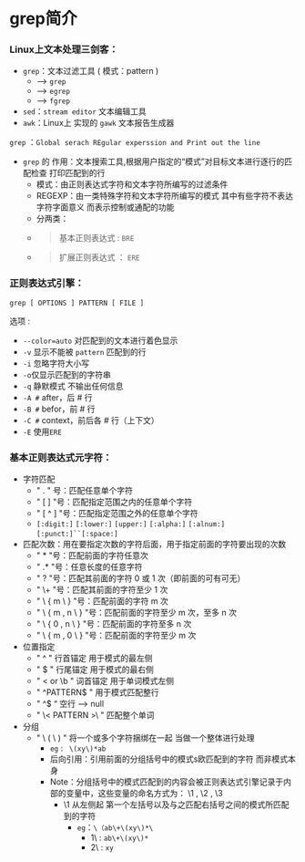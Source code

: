 # grep简介

### Linux上文本处理三剑客：

-  `grep`：文本过滤工具 ( 模式：pattern )
    - --> `grep`  
    - --> `egrep`
    - --> `fgrep`
-  `sed`：`stream editor` 文本编辑工具
-  `awk`：Linux上 实现的 `gawk` 文本报告生成器

`grep` ：`Global serach REgular experssion and Print out the line`

- `grep` 的 作用：文本搜索工具,根据用户指定的“模式”对目标文本进行逐行的匹配检查  打印匹配到的行
  + 模式：由正则表达式字符和文本字符所编写的过滤条件
  + REGEXP：由一类特殊字符和文本字符所编写的模式  其中有些字符不表达字符字面意义 而表示控制或通配的功能
  + 分两类：
  + > 基本正则表达式 : `BRE`
  + > 扩展正则表达式 ： `ERE`
  
### 正则表达式引擎：
  
`grep [ OPTIONS ] PATTERN [ FILE ]`

选项 :

- `--color=auto` 对匹配到的文本进行着色显示
- `-v` 显示不能被 `pattern` 匹配到的行
- `-i` 忽略字符大小写
- `-o`仅显示匹配到的字符串
- `-q` 静默模式 不输出任何信息
- `-A #` after，后 # 行
- `-B #` befor，前 # 行
- `-C #` context，前后各 # 行（上下文）
- `-E` 使用`ERE`

### 基本正则表达式元字符：

- 字符匹配
  +  " . " 号：匹配任意单个字符
  +  " [ ] "号：匹配指定范围之内的任意单个字符
  +  " [ ^ ] "号：匹配指定范围之外的任意单个字符
  +  `[:digit:]` `[:lower:]` `[upper:]` `[:alpha:]` `[:alnum:]` `[:punct:]``[:space:]`
- 匹配次数：用在要指定次数的字符后面，用于指定前面的字符要出现的次数
  +  " * "号：匹配前面的字符任意次
  +  " .* "号：任意长度的任意字符
  +  " \? "号：匹配其前面的字符 0 或 1 次（即前面的可有可无）
  +  " \\+ "号：匹配其前面的字符至少 1 次
  +  " \\ { m \\ } "号：匹配前面的字符 m 次
  +  " \\ { m , n \\ } "号：匹配前面的字符至少 m 次，至多 n 次
  +  " \\ { 0 , n \\ } "号：匹配前面的字符至多 n 次
  +  " \\ { m , 0 \\ } "号：匹配前面的字符至少 m 次
- 位置指定
  + " ^ " 行首锚定     用于模式的最左侧
  + " $ " 行尾锚定     用于模式的最右侧
  + " \< or \b " 词首锚定    用于单词模式左侧
  + " ^PATTERN$ "     用于模式匹配整行
  + " ^$ “     空行 --> null
  + " \\< PATTERN >\ "   匹配整个单词
- 分组
  + " \\ ( \\ ) " 将一个或多个字符捆绑在一起  当做一个整体进行处理
    + `eg` :  ` \(xy\)*ab`
    + 后向引用：引用前面的分组括号中的模式s欧匹配到的字符 而非模式本身
    + Note：分组括号中的模式匹配到的内容会被正则表达式引擎记录于内部的变量中，这些变量的命名方式为： \1 , \2 , \3
      + \1 从左侧起 第一个左括号以及与之匹配右括号之间的模式所匹配到的字符
        + `eg`：`\（ab\+\(xy\)*\`
          + 1\ : `ab\+\(xy\)*`
          + 2\ : `xy`